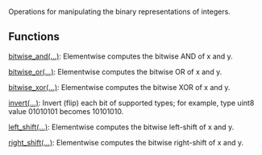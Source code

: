 
Operations for manipulating the binary representations of integers.
## Functions
[bitwise_and(...)](https://www.tensorflow.org/api_docs/python/tf/bitwise/bitwise_and): Elementwise computes the bitwise AND of x and y.

[bitwise_or(...)](https://www.tensorflow.org/api_docs/python/tf/bitwise/bitwise_or): Elementwise computes the bitwise OR of x and y.

[bitwise_xor(...)](https://www.tensorflow.org/api_docs/python/tf/bitwise/bitwise_xor): Elementwise computes the bitwise XOR of x and y.

[invert(...)](https://www.tensorflow.org/api_docs/python/tf/bitwise/invert): Invert (flip) each bit of supported types; for example, type uint8 value 01010101 becomes 10101010.

[left_shift(...)](https://www.tensorflow.org/api_docs/python/tf/bitwise/left_shift): Elementwise computes the bitwise left-shift of x and y.

[right_shift(...)](https://www.tensorflow.org/api_docs/python/tf/bitwise/right_shift): Elementwise computes the bitwise right-shift of x and y.

